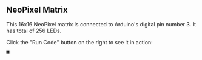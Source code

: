 ## NeoPixel Matrix

This 16x16 NeoPixel matrix is connected to Arduino's digital pin number 3.
It has total of 256 LEDs.

Click the "Run Code" button on the right to see it in action:

<span style="background: #333; padding: 4px; display: inline-block">
  <wokwi-neopixel-matrix pin="3" cols="16" rows="16"></wokwi-neopixel-matrix>
</span>
